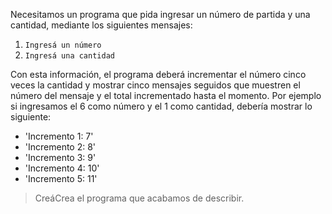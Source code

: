 Necesitamos un programa que pida ingresar un número de partida y una cantidad, mediante los siguientes mensajes:

1. `Ingresá un número`
2. `Ingresá una cantidad`

Con esta información, el programa deberá incrementar el número cinco veces la cantidad y mostrar cinco mensajes seguidos que muestren el número del mensaje y el total incrementado hasta el momento.
Por ejemplo si ingresamos el 6 como número y el 1 como cantidad, debería mostrar lo siguiente:

  * 'Incremento 1: 7'
  * 'Incremento 2: 8'
  * 'Incremento 3: 9'
  * 'Incremento 4: 10'
  * 'Incremento 5: 11'

> <span class="mu-i18n es-ar">Creá</span><span class="mu-i18n es">Crea</span> el programa que acabamos de describir.

<style>
  .mu-browser {
    display: none;
  }
</style>